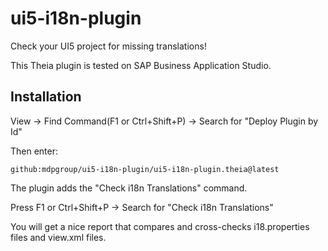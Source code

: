 # ui5-i18n-plugin

Check your UI5 project for missing translations!

This Theia plugin is tested on SAP Business Application Studio.


## Installation

View -> Find Command(F1 or Ctrl+Shift+P) -> Search for "Deploy Plugin by Id"

Then enter:

```
github:mdpgroup/ui5-i18n-plugin/ui5-i18n-plugin.theia@latest
```

The plugin adds the "Check i18n Translations" command.

Press F1 or Ctrl+Shift+P -> Search for "Check i18n Translations"

You will get a nice report that compares and cross-checks i18.properties files and view.xml files.
